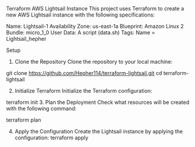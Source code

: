Terraform AWS Lightsail Instance
This project uses Terraform to create a new AWS Lightsail instance with the following specifications:

Name: Lightsail-1
Availability Zone: us-east-1a
Blueprint: Amazon Linux 2
Bundle: micro_1_0 
User Data: A script (data.sh) 
Tags: Name = Lightsail_hepher

Setup
1. Clone the Repository
Clone the repository to your local machine:


git clone https://github.com/Hepher114/terraform-lightsail.git
cd terraform-lightsail

2. Initialize Terraform
Initialize the Terraform configuration:

terraform init
3. Plan the Deployment
Check what resources will be created with the following command:

terraform plan

4. Apply the Configuration
Create the Lightsail instance by applying the configuration:
terraform apply
